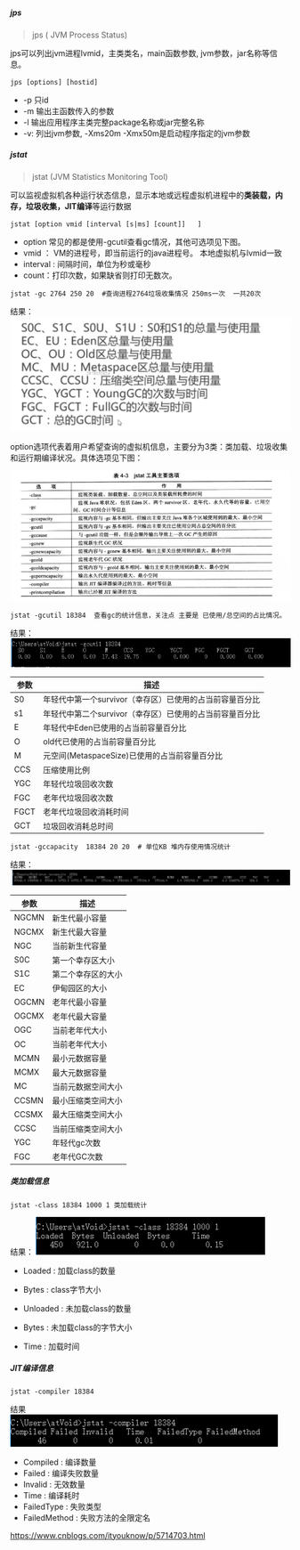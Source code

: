 ##### jps 

> jps ( JVM Process Status)

 jps可以列出jvm进程lvmid，主类类名，main函数参数, jvm参数，jar名称等信息。

```shell
jps [options] [hostid]
```

- -p  只id
- -m 输出主函数传入的参数
- -l   输出应用程序主类完整package名称或jar完整名称
- -v: 列出jvm参数, -Xms20m -Xmx50m是启动程序指定的jvm参数



##### jstat

> jstat (JVM Statistics Monitoring Tool)

可以监视虚拟机各种运行状态信息，显示本地或远程虚拟机进程中的**类装载，内存，垃圾收集，JIT编译**等运行数据

```
jstat [option vmid [interval [s|ms] [count]]   ]
```

- option 常见的都是使用-gcutil查看gc情况，其他可选项见下图。
- vmid ： VM的进程号，即当前运行的java进程号。 本地虚拟机与lvmid一致
- interval : 间隔时间，单位为秒或毫秒
- count：打印次数，如果缺省则打印无数次。

```
jstat -gc 2764 250 20  #查询进程2764垃圾收集情况 250ms一次  一共20次
```
 结果：
![1546691943277](assets/1546691943277.png)

option选项代表着用户希望查询的虚拟机信息，主要分为3类：类加载、垃圾收集和运行期编译状况。具体选项见下图：

![1546677079566](assets/1546677079566.png)



``` 
jstat -gcutil 18384  查看gc的统计信息，关注点 主要是 已使用/总空间的占比情况。
```
结果：
![1546677385334](assets/1546677385334.png)

| 参数 | 描述                                                     |
| ---- | -------------------------------------------------------- |
| S0   | 年轻代中第一个survivor（幸存区）已使用的占当前容量百分比 |
| s1   | 年轻代中第二个survivor（幸存区）已使用的占当前容量百分比 |
| E    | 年轻代中Eden已使用的占当前容量百分比                     |
| O    | old代已使用的占当前容量百分比                            |
| M    | 元空间(MetaspaceSize)已使用的占当前容量百分比            |
| CCS  | 压缩使用比例                                             |
| YGC  | 年轻代垃圾回收次数                                       |
| FGC  | 老年代垃圾回收次数                                       |
| FGCT | 老年代垃圾回收消耗时间                                   |
| GCT  | 垃圾回收消耗总时间                                       |





```
jstat -gccapacity  18384 20 20  # 单位KB 堆内存使用情况统计
```
结果：
![1546679939347](assets/1546679939347.png)

| 参数  | 描述               |
| ----- | ------------------ |
| NGCMN | 新生代最小容量     |
| NGCMX | 新生代最大容量     |
| NGC   | 当前新生代容量     |
| S0C   | 第一个幸存区大小   |
| S1C   | 第二个幸存区的大小 |
| EC    | 伊甸园区的大小     |
| OGCMN | 老年代最小容量     |
| OGCMX | 老年代最大容量     |
| OGC   | 当前老年代大小     |
| OC    | 当前老年代大小     |
| MCMN  | 最小元数据容量     |
| MCMX  | 最大元数据容量     |
| MC    | 当前元数据空间大小 |
| CCSMN | 最小压缩类空间大小 |
| CCSMX | 最大压缩类空间大小 |
| CCSC  | 当前压缩类空间大小 |
| YGC   | 年轻代gc次数       |
| FGC   | 老年代GC次数       |



##### 类加载信息

```
jstat -class 18384 1000 1 类加载统计
```
结果：
![1546680050376](assets/1546680050376.png)

- Loaded : 加载class的数量

- Bytes : class字节大小

- Unloaded : 未加载class的数量

- Bytes : 未加载class的字节大小

- Time : 加载时间


##### JIT编译信息

```
jstat -compiler 18384
```

结果
![1546692432560](assets/1546692432560.png)

- Compiled : 编译数量
- Failed : 编译失败数量
- Invalid : 无效数量
- Time : 编译耗时
- FailedType : 失败类型
- FailedMethod : 失败方法的全限定名



https://www.cnblogs.com/ityouknow/p/5714703.html












